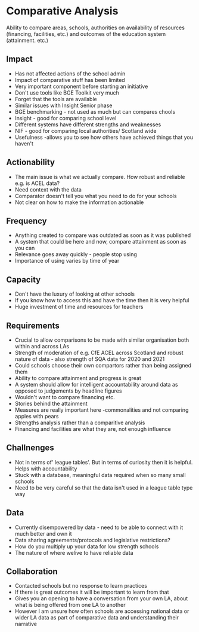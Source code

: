 # Comparative Analysis
Ability to compare areas, schools, authorities on availability of resources (financing, facilities, etc.) and outcomes of the education system (attainment. etc.)

## Impact

 - Has not affected actions of the school admin
 - Impact of comparative stuff has been limited
 - Very important component before starting an initiative
 - Don't use tools like BGE Toolkit very much
 - Forget that the tools are available
 - Similar issues with Insight Senior phase
 - BGE benchmarking - not used as much but can compares chools
 - Insight - good for comparing school level
 - Different systems have different strengths and weaknesses
 - NIF - good for comparing local authorities/ Scotland wide
 - Usefulness -allows you to see how others have achieved things that you haven't

## Actionability

 - The main issue is what we actually compare. How robust and reliable e.g. is ACEL data?
 - Need context with the data
 - Comparator doesn't tell you what you need to do for your schools
 - Not clear on how to make the information actionable

## Frequency 

 - Anything created to compare was outdated as soon as it was published
 - A system that could be here and now, compare attainment as soon as you can
 - Relevance goes away quickly - people stop using
 - Importance of using varies by time of year

## Capacity 

 - Don't have the luxury of looking at other schools
 - If you know how to access this and have the time then it is very helpful
 - Huge investment of time and resources for teachers

## Requirements 

 - Crucial to allow comparisons to be made with similar organisation both within and across LAs
 - Strength of moderation of e.g. CfE ACEL across Scotland and robust nature of data - also strength of SQA data for 2020 and 2021
 - Could schools choose their own compartors rather than being assigned them
 - Ability to compare attainment and progress is great
 - A system should allow for intelligent accountability around data as opposed to judgements by headline figures
 - Wouldn't want to compare financing etc.
 - Stories behind the attainment
 - Measures are really important here -commonalities and not comparing apples with pears
 - Strengths analysis rather than a comparitive analysis
 - Financing and facilities are what they are, not enough influence

## Challnenges

 - Not in terms of' league tables'. But in terms of curiosity then it is helpful. Helps with accountability
 - Stuck with a database, meaningful data required when so many small schools
 - Need to be very careful so that the data isn't used in a league table type way

## Data

 - Currently disempowered by data - need to be able to connect with it much better and own it
 - Data sharing agreements/protocols and legislative restrictions?
 - How do you multiply up your data for low strength schools
 - The nature of where welive to have reliable data

## Collaboration

 - Contacted schools but no response to learn practices
 - If there is great outcomes it will be important to learn from that
 - Gives you an opening to have a conversation from your own LA, about what is being offered from one LA to another
 - However I am unsure how often schools are accessing national data or wider LA data as part of comparative data and understanding their narrative
